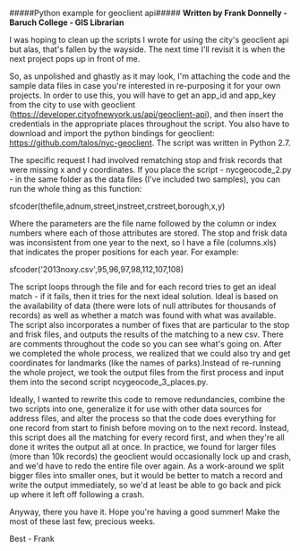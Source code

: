 #####Python example for geoclient api#####
**Written by Frank Donnelly - Baruch College - GIS Librarian**

I was hoping to clean up the scripts I wrote for using the city's geoclient api but alas, that's fallen by the wayside. The next time I'll revisit it is when the next project pops up in front of me.
 
So, as unpolished and ghastly as it may look, I'm attaching the code and the sample data files in case you're interested in re-purposing it for your own projects. In order to use this, you will have to get an app_id and app_key from the city to use with geoclient (https://developer.cityofnewyork.us/api/geoclient-api), and then insert the credentials in the appropriate places throughout the script. You also have to download and import the python bindings for geoclient: https://github.com/talos/nyc-geoclient. The script was written in Python 2.7.
 
The specific request I had involved rematching stop and frisk records that were missing x and y coordinates. If you place the script - nycgeocode_2.py -  in the same folder as the data files (I've included two samples), you can run the whole thing as this function:
 
sfcoder(thefile,adnum,street,instreet,crstreet,borough,x,y)
 
Where the parameters are the file name followed by the column or index numbers where each of those attributes are stored. The stop and frisk data was inconsistent from one year to the next, so I have a file (columns.xls) that indicates the proper positions for each year. For example:
 
sfcoder('2013noxy.csv',95,96,97,98,112,107,108)
 
The script loops through the file and for each record tries to get an ideal match - if it fails, then it tries for the next ideal solution. Ideal is based on the availability of data (there were lots of null attributes for thousands of records) as well as whether a match was found with what was available. The script also incorporates a number of fixes that are particular to the stop and frisk files, and outputs the results of the matching to a new csv. There are comments throughout the code so you can see what's going on. After we completed the whole process, we realized that we could also try and get coordinates for landmarks (like the names of parks).Instead of re-running the whole project, we took the output files from the first process and input them into the second script ncygeocode_3_places.py.
 
Ideally, I wanted to rewrite this code to remove redundancies, combine the two scripts into one, generalize it for use with other data sources for address files, and alter the process so that the code does everything for one record from start to finish before moving on to the next record. Instead, this script does all the matching for every record first, and when they're all done it writes the output all at once. In practice, we found for larger files (more than 10k records) the geoclient would occasionally lock up and crash, and we'd have to redo the entire file over again. As a work-around we split bigger files into smaller ones, but it would be better to match a record and write the output immediately, so we'd at least be able to go back and pick up where it left off following a crash.
 
Anyway, there you have it. Hope you're having a good summer! Make the most of these last few, precious weeks.
 
Best - Frank
